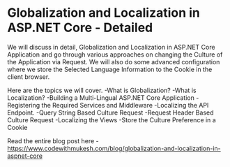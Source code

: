 # Globalization and Localization in ASP.NET Core - Detailed
We will discuss in detail, Globalization and Localization in ASP.NET Core Application and go through various approaches on changing the Culture of the Application via Request. We will also do some advanced configuration where we store the Selected Language Information to the Cookie in the client browser. 

Here are the topics we will cover.
-What is Globalization?
-What is Localization?
-Building a Multi-Lingual ASP.NET Core Application
-Registering the Required Services and Middleware
-Localizing the API Endpoint.
-Query String Based Culture Request
-Request Header Based Culture Request
-Localizing the Views
-Store the Culture Preference in a Cookie

Read the entire blog post here - https://www.codewithmukesh.com/blog/globalization-and-localization-in-aspnet-core
